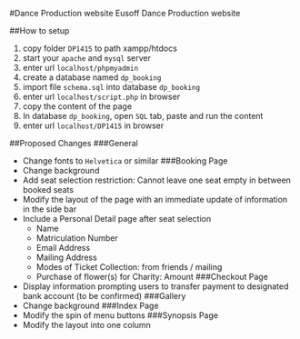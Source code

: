 #Dance Production website
Eusoff Dance Production website

##How to setup
1. copy folder `DP1415` to path xampp/htdocs
2. start your `apache` and `mysql` server
3. enter url `localhost/phpmyadmin`
4. create a database named `dp_booking`
5. import file `schema.sql` into database `dp_booking`
6. enter url `localhost/script.php` in browser
7. copy the content of the page 
8. In database `dp_booking`, open `SQL` tab, paste and run the content
9. enter url `localhost/DP1415` in browser

##Proposed Changes
###General
* Change fonts to `Helvetica` or similar
###Booking Page
* Change background
* Add seat selection restriction: Cannot leave one seat empty in between booked seats
* Modify the layout of the page with an immediate update of information in the side bar
* Include a Personal Detail page after seat selection
  *  Name
  *  Matriculation Number
  *  Email Address
  *  Mailing Address
  *  Modes of Ticket Collection: from friends / mailing
  *  Purchase of flower(s) for Charity: Amount
###Checkout Page
* Display information prompting users to transfer payment to designated bank account (to be confirmed)
###Gallery
* Change background
###Index Page
* Modify the spin of menu buttons
###Synopsis Page
* Modify the layout into one column  
